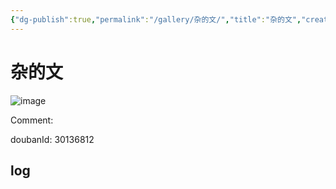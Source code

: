 ```yaml
---
{"dg-publish":true,"permalink":"/gallery/杂的文/","title":"杂的文","created":"2025-05-31T15:42:48.339+08:00"}
---
```



# 杂的文

![image](https://img2.doubanio.com/view/subject/l/public/s29831521.jpg)

Comment: 



doubanId: 30136812

## log

